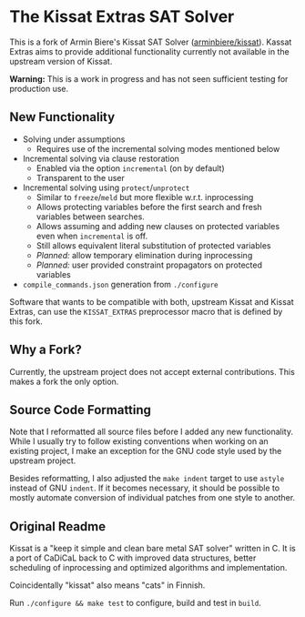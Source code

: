 # The Kissat Extras SAT Solver

This is a fork of Armin Biere's Kissat SAT Solver ([arminbiere/kissat]). Kassat
Extras aims to provide additional functionality currently not available in the
upstream version of Kissat.

**Warning:** This is a work in progress and has not seen sufficient testing for
production use.

[arminbiere/kissat]:https://github.com/arminbiere/kissat

## New Functionality

  * Solving under assumptions
    * Requires use of the incremental solving modes mentioned below
  * Incremental solving via clause restoration
    * Enabled via the option `incremental` (on by default)
    * Transparent to the user
  * Incremental solving using `protect`/`unprotect`
    * Similar to `freeze`/`meld` but more flexible w.r.t. inprocessing
    * Allows protecting variables before the first search and fresh
      variables between searches.
    * Allows assuming and adding new clauses on protected variables even when
      `incremental` is off.
    * Still allows equivalent literal substitution of protected variables
    * _Planned:_ allow temporary elimination during inprocessing
    * _Planned:_ user provided constraint propagators on protected variables
  * `compile_commands.json` generation from `./configure`

Software that wants to be compatible with both, upstream Kissat and Kissat
Extras, can use the `KISSAT_EXTRAS` preprocessor macro that is defined by this
fork.

## Why a Fork?

Currently, the upstream project does not accept external contributions. This
makes a fork the only option.

## Source Code Formatting

Note that I reformatted all source files before I added any new functionality.
While I usually try to follow existing conventions when working on an existing
project, I make an exception for the GNU code style used by the upstream
project.

Besides reformatting, I also adjusted the `make indent` target to use `astyle`
instead of GNU `indent`. If it becomes necessary, it should be possible to
mostly automate conversion of individual patches from one style to another.

## Original Readme

Kissat is a "keep it simple and clean bare metal SAT solver" written in C.
It is a port of CaDiCaL back to C with improved data structures, better
scheduling of inprocessing and optimized algorithms and implementation.

Coincidentally "kissat" also means "cats" in Finnish.

Run `./configure && make test` to configure, build and test in `build`.
